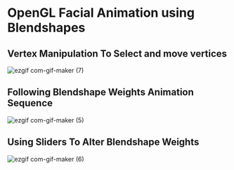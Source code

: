 # OpenGL Facial Animation using Blendshapes
## Vertex Manipulation To Select and move vertices
![ezgif com-gif-maker (7)](https://user-images.githubusercontent.com/57908067/159114571-257580ae-3b09-4ac6-bd95-86b62837675f.gif)


## Following Blendshape Weights Animation Sequence
![ezgif com-gif-maker (5)](https://user-images.githubusercontent.com/57908067/158067167-5110bce6-29c2-4f5b-ad98-6ce0d18d0142.gif)


## Using Sliders To Alter Blendshape Weights 
![ezgif com-gif-maker (6)](https://user-images.githubusercontent.com/57908067/158067289-44d79a53-9770-42c7-9e92-a73666e7db10.gif)
